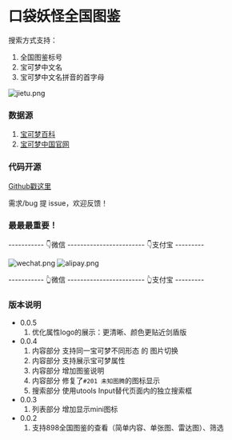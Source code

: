# 口袋妖怪全国图鉴

搜索方式支持：
1. 全国图鉴标号
2. 宝可梦中文名
3. 宝可梦中文名拼音的首字母

![jietu.png](https://i.loli.net/2021/04/11/gIVls5kFDGdvHQh.png)

### 数据源
1. [宝可梦百科](https://wiki.52poke.com/wiki/%E5%AE%9D%E5%8F%AF%E6%A2%A6%E5%88%97%E8%A1%A8%EF%BC%88%E6%8C%89%E5%85%A8%E5%9B%BD%E5%9B%BE%E9%89%B4%E7%BC%96%E5%8F%B7%EF%BC%89)
2. [宝可梦中国官网](https://cn.portal-pokemon.com/play/pokedex)

### 代码开源

[Github戳这里](https://github.com/lanthree/pokemondex_vue)

需求/bug 提 issue，欢迎反馈！

### 最最最重要！
----------- 👇微信 ------------------------ 👇支付宝 ---------

![wechat.png](https://i.loli.net/2021/04/05/zVUGB8ZKLJOfI9N.png)
![alipay.png](https://i.loli.net/2021/04/05/w53W9u8OPdelKEo.png)


----------- 👆微信 ------------------------ 👆支付宝 ---------

### 版本说明

+ 0.0.5
    1. 优化属性logo的展示：更清晰、颜色更贴近剑盾版
+ 0.0.4
    1. 内容部分 支持同一宝可梦不同形态 的 图片切换
    2. 内容部分 支持展示宝可梦属性
    3. 内容部分 增加图鉴说明
    4. 内容部分 修复了`#201 未知图腾`的图标显示
    5. 搜索部分 使用utools Input替代页面内的独立搜索框
+ 0.0.3
    1. 列表部分 增加显示mini图标
+ 0.0.2 
    1. 支持898全国图鉴的查看（简单内容、单张图、雷达图）、筛选